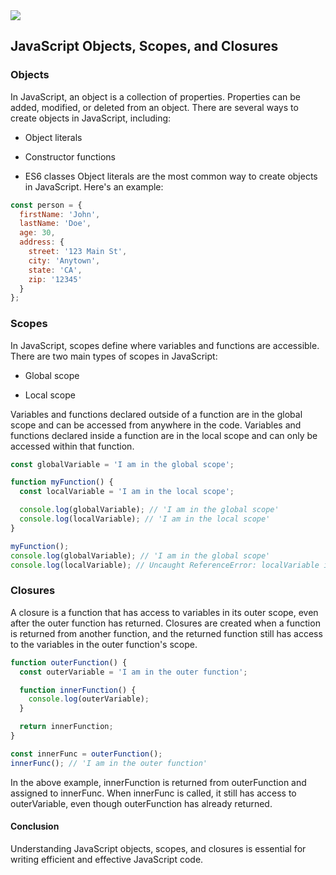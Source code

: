 <img src="https://www.freecodecamp.org/news/content/images/2019/07/arrays-are-objects.jpg">

## JavaScript Objects, Scopes, and Closures

### Objects
In JavaScript, an object is a collection of properties. Properties can be added, modified, or deleted from an object. There are several ways to create objects in JavaScript, including:
* Object literals

* Constructor functions

* ES6 classes
Object literals are the most common way to create objects in JavaScript. Here's an example:
```javascript
const person = {
  firstName: 'John',
  lastName: 'Doe',
  age: 30,
  address: {
    street: '123 Main St',
    city: 'Anytown',
    state: 'CA',
    zip: '12345'
  }
};
```
### Scopes
In JavaScript, scopes define where variables and functions are accessible. There are two main types of scopes in JavaScript:
* Global scope

* Local scope

Variables and functions declared outside of a function are in the global scope and can be accessed from anywhere in the code. Variables and functions declared inside a function are in the local scope and can only be accessed within that function.

```javascript
const globalVariable = 'I am in the global scope';

function myFunction() {
  const localVariable = 'I am in the local scope';

  console.log(globalVariable); // 'I am in the global scope'
  console.log(localVariable); // 'I am in the local scope'
}

myFunction();
console.log(globalVariable); // 'I am in the global scope'
console.log(localVariable); // Uncaught ReferenceError: localVariable is not defined
```
### Closures
A closure is a function that has access to variables in its outer scope, even after the outer function has returned. Closures are created when a function is returned from another function, and the returned function still has access to the variables in the outer function's scope.

```javascript
function outerFunction() {
  const outerVariable = 'I am in the outer function';

  function innerFunction() {
    console.log(outerVariable);
  }

  return innerFunction;
}

const innerFunc = outerFunction();
innerFunc(); // 'I am in the outer function'
```

In the above example, innerFunction is returned from outerFunction and assigned to innerFunc. When innerFunc is called, it still has access to outerVariable, even though outerFunction has already returned.

#### Conclusion
Understanding JavaScript objects, scopes, and closures is essential for writing efficient and effective JavaScript code.

